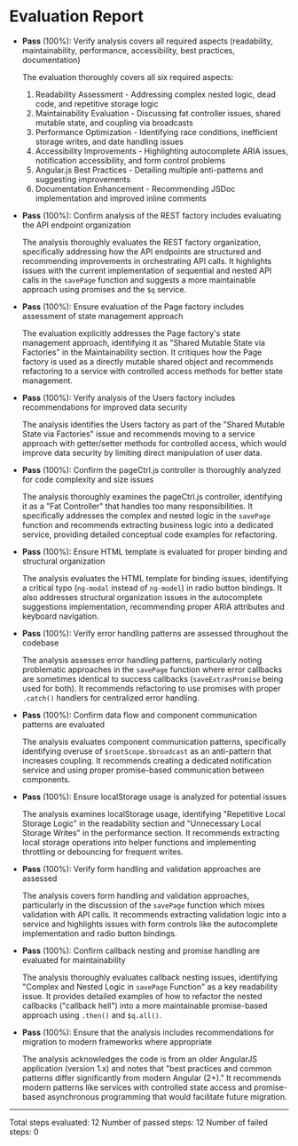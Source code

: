 # Evaluation Report

- **Pass** (100%): Verify analysis covers all required aspects (readability, maintainability, performance, accessibility, best practices, documentation)
  
  The evaluation thoroughly covers all six required aspects:
  1. Readability Assessment - Addressing complex nested logic, dead code, and repetitive storage logic
  2. Maintainability Evaluation - Discussing fat controller issues, shared mutable state, and coupling via broadcasts
  3. Performance Optimization - Identifying race conditions, inefficient storage writes, and date handling issues
  4. Accessibility Improvements - Highlighting autocomplete ARIA issues, notification accessibility, and form control problems
  5. Angular.js Best Practices - Detailing multiple anti-patterns and suggesting improvements
  6. Documentation Enhancement - Recommending JSDoc implementation and improved inline comments

- **Pass** (100%): Confirm analysis of the REST factory includes evaluating the API endpoint organization
  
  The analysis thoroughly evaluates the REST factory organization, specifically addressing how the API endpoints are structured and recommending improvements in orchestrating API calls. It highlights issues with the current implementation of sequential and nested API calls in the `savePage` function and suggests a more maintainable approach using promises and the `$q` service.

- **Pass** (100%): Ensure evaluation of the Page factory includes assessment of state management approach
  
  The evaluation explicitly addresses the Page factory's state management approach, identifying it as "Shared Mutable State via Factories" in the Maintainability section. It critiques how the Page factory is used as a directly mutable shared object and recommends refactoring to a service with controlled access methods for better state management.

- **Pass** (100%): Verify analysis of the Users factory includes recommendations for improved data security
  
  The analysis identifies the Users factory as part of the "Shared Mutable State via Factories" issue and recommends moving to a service approach with getter/setter methods for controlled access, which would improve data security by limiting direct manipulation of user data.

- **Pass** (100%): Confirm the pageCtrl.js controller is thoroughly analyzed for code complexity and size issues
  
  The analysis thoroughly examines the pageCtrl.js controller, identifying it as a "Fat Controller" that handles too many responsibilities. It specifically addresses the complex and nested logic in the `savePage` function and recommends extracting business logic into a dedicated service, providing detailed conceptual code examples for refactoring.

- **Pass** (100%): Ensure HTML template is evaluated for proper binding and structural organization
  
  The analysis evaluates the HTML template for binding issues, identifying a critical typo (`ng-modal` instead of `ng-model`) in radio button bindings. It also addresses structural organization issues in the autocomplete suggestions implementation, recommending proper ARIA attributes and keyboard navigation.

- **Pass** (100%): Verify error handling patterns are assessed throughout the codebase
  
  The analysis assesses error handling patterns, particularly noting problematic approaches in the `savePage` function where error callbacks are sometimes identical to success callbacks (`saveExtrasPromise` being used for both). It recommends refactoring to use promises with proper `.catch()` handlers for centralized error handling.

- **Pass** (100%): Confirm data flow and component communication patterns are evaluated
  
  The analysis evaluates component communication patterns, specifically identifying overuse of `$rootScope.$broadcast` as an anti-pattern that increases coupling. It recommends creating a dedicated notification service and using proper promise-based communication between components.

- **Pass** (100%): Ensure localStorage usage is analyzed for potential issues
  
  The analysis examines localStorage usage, identifying "Repetitive Local Storage Logic" in the readability section and "Unnecessary Local Storage Writes" in the performance section. It recommends extracting local storage operations into helper functions and implementing throttling or debouncing for frequent writes.

- **Pass** (100%): Verify form handling and validation approaches are assessed
  
  The analysis covers form handling and validation approaches, particularly in the discussion of the `savePage` function which mixes validation with API calls. It recommends extracting validation logic into a service and highlights issues with form controls like the autocomplete implementation and radio button bindings.

- **Pass** (100%): Confirm callback nesting and promise handling are evaluated for maintainability
  
  The analysis thoroughly evaluates callback nesting issues, identifying "Complex and Nested Logic in `savePage` Function" as a key readability issue. It provides detailed examples of how to refactor the nested callbacks ("callback hell") into a more maintainable promise-based approach using `.then()` and `$q.all()`.

- **Pass** (100%): Ensure that the analysis includes recommendations for migration to modern frameworks where appropriate
  
  The analysis acknowledges the code is from an older AngularJS application (version 1.x) and notes that "best practices and common patterns differ significantly from modern Angular (2+)." It recommends modern patterns like services with controlled state access and promise-based asynchronous programming that would facilitate future migration.

---

Total steps evaluated: 12
Number of passed steps: 12
Number of failed steps: 0